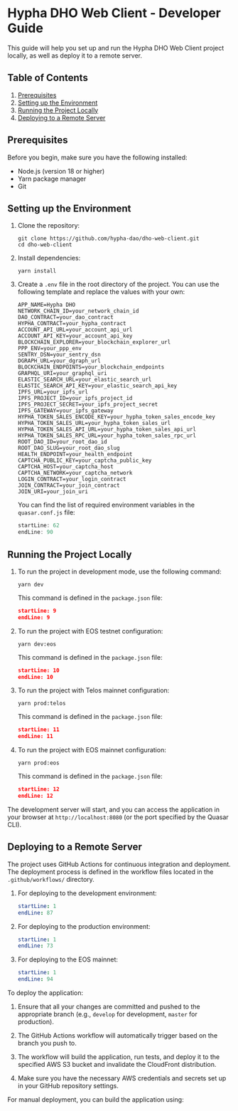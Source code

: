 # Hypha DHO Web Client - Developer Guide

This guide will help you set up and run the Hypha DHO Web Client project locally, as well as deploy it to a remote server.

## Table of Contents

1. [Prerequisites](#prerequisites)
2. [Setting up the Environment](#setting-up-the-environment)
3. [Running the Project Locally](#running-the-project-locally)
4. [Deploying to a Remote Server](#deploying-to-a-remote-server)

## Prerequisites

Before you begin, make sure you have the following installed:

- Node.js (version 18 or higher)
- Yarn package manager
- Git

## Setting up the Environment

1. Clone the repository:
   ```
   git clone https://github.com/hypha-dao/dho-web-client.git
   cd dho-web-client
   ```

2. Install dependencies:
   ```
   yarn install
   ```

3. Create a `.env` file in the root directory of the project. You can use the following template and replace the values with your own:

   ```
   APP_NAME=Hypha DHO
   NETWORK_CHAIN_ID=your_network_chain_id
   DAO_CONTRACT=your_dao_contract
   HYPHA_CONTRACT=your_hypha_contract
   ACCOUNT_API_URL=your_account_api_url
   ACCOUNT_API_KEY=your_account_api_key
   BLOCKCHAIN_EXPLORER=your_blockchain_explorer_url
   PPP_ENV=your_ppp_env
   SENTRY_DSN=your_sentry_dsn
   DGRAPH_URL=your_dgraph_url
   BLOCKCHAIN_ENDPOINTS=your_blockchain_endpoints
   GRAPHQL_URI=your_graphql_uri
   ELASTIC_SEARCH_URL=your_elastic_search_url
   ELASTIC_SEARCH_API_KEY=your_elastic_search_api_key
   IPFS_URL=your_ipfs_url
   IPFS_PROJECT_ID=your_ipfs_project_id
   IPFS_PROJECT_SECRET=your_ipfs_project_secret
   IPFS_GATEWAY=your_ipfs_gateway
   HYPHA_TOKEN_SALES_ENCODE_KEY=your_hypha_token_sales_encode_key
   HYPHA_TOKEN_SALES_URL=your_hypha_token_sales_url
   HYPHA_TOKEN_SALES_API_URL=your_hypha_token_sales_api_url
   HYPHA_TOKEN_SALES_RPC_URL=your_hypha_token_sales_rpc_url
   ROOT_DAO_ID=your_root_dao_id
   ROOT_DAO_SLUG=your_root_dao_slug
   HEALTH_ENDPOINT=your_health_endpoint
   CAPTCHA_PUBLIC_KEY=your_captcha_public_key
   CAPTCHA_HOST=your_captcha_host
   CAPTCHA_NETWORK=your_captcha_network
   LOGIN_CONTRACT=your_login_contract
   JOIN_CONTRACT=your_join_contract
   JOIN_URI=your_join_uri
   ```

   You can find the list of required environment variables in the `quasar.conf.js` file:

   ```javascript:quasar.conf.js
   startLine: 62
   endLine: 90
   ```

## Running the Project Locally

1. To run the project in development mode, use the following command:
   ```
   yarn dev
   ```

   This command is defined in the `package.json` file:

   ```json:package.json
   startLine: 9
   endLine: 9
   ```

2. To run the project with EOS testnet configuration:
   ```
   yarn dev:eos
   ```

   This command is defined in the `package.json` file:

   ```json:package.json
   startLine: 10
   endLine: 10
   ```

3. To run the project with Telos mainnet configuration:
   ```
   yarn prod:telos
   ```

   This command is defined in the `package.json` file:

   ```json:package.json
   startLine: 11
   endLine: 11
   ```

4. To run the project with EOS mainnet configuration:
   ```
   yarn prod:eos
   ```

   This command is defined in the `package.json` file:

   ```json:package.json
   startLine: 12
   endLine: 12
   ```

The development server will start, and you can access the application in your browser at `http://localhost:8080` (or the port specified by the Quasar CLI).

## Deploying to a Remote Server

The project uses GitHub Actions for continuous integration and deployment. The deployment process is defined in the workflow files located in the `.github/workflows/` directory.

1. For deploying to the development environment:
   ```yaml:.github/workflows/deploy-dev.yml
   startLine: 1
   endLine: 87
   ```

2. For deploying to the production environment:
   ```yaml:.github/workflows/deploy-prod.yml
   startLine: 1
   endLine: 73
   ```

3. For deploying to the EOS mainnet:
   ```yaml:.github/workflows/deploy-eos-prod.yml
   startLine: 1
   endLine: 94
   ```

To deploy the application:

1. Ensure that all your changes are committed and pushed to the appropriate branch (e.g., `develop` for development, `master` for production).

2. The GitHub Actions workflow will automatically trigger based on the branch you push to.

3. The workflow will build the application, run tests, and deploy it to the specified AWS S3 bucket and invalidate the CloudFront distribution.

4. Make sure you have the necessary AWS credentials and secrets set up in your GitHub repository settings.

For manual deployment, you can build the application using:
